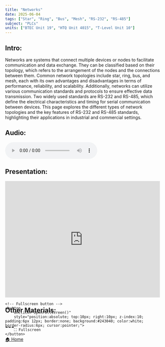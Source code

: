 ```yaml
---
title: "Networks"
date: 2025-06-04
tags: ["Star", "Ring", "Bus", "Mesh", "RS-232", "RS-485"]
subject: "PLCs"
units: ["BTEC Unit 19", "HTQ Unit 4015", "T-Level Unit 10"]
---
```


## Intro:

Networks are systems that connect multiple devices or nodes to facilitate communication and data exchange. They can be classified based on their topology, which refers to the arrangement of the nodes and the connections between them. Common network topologies include star, ring, bus, and mesh, each with its own advantages and disadvantages in terms of performance, reliability, and scalability. Additionally, networks can utilize various communication standards and protocols to ensure effective data transmission. Two widely used standards are RS-232 and RS-485, which define the electrical characteristics and timing for serial communication between devices. This page explores the different types of network topologies and the key features of RS-232 and RS-485 standards, highlighting their applications in industrial and commercial settings.

## Audio:

<audio controls>
    <source src="https://EngineeringShare.github.io/engineering-hub/audio/Network Topologies and Standards.mp3" type="audio/mpeg">
    Your browser does not support the audio element.
</audio>

## Presentation:

<div id="pdf-container" style="position: relative; width: 100%; height: 0; padding-top: 75%;">
    <iframe 
        id="pdf-frame"
        src="https://EngineeringShare.github.io/engineering-hub/presentations/Networks.pdf" 
        style="position: absolute; top: 0; left: 0; width: 100%; height: 100%; border: none;" 
        allowfullscreen
        webkitallowfullscreen
        mozallowfullscreen>
    </iframe>

    <!-- Fullscreen button -->
    <button 
        onclick="openFullscreen()" 
        style="position:absolute; top:10px; right:10px; z-index:10; padding:6px 12px; border:none; background:#243040; color:white; border-radius:6px; cursor:pointer;">
        ⛶ Fullscreen
    </button>
</div>

<script>
    function openFullscreen() {
        const elem = document.getElementById("pdf-frame");
        if (elem.requestFullscreen) {
            elem.requestFullscreen();
        } else if (elem.webkitRequestFullscreen) { // Safari
            elem.webkitRequestFullscreen();
        } else if (elem.msRequestFullscreen) { // IE11
            elem.msRequestFullscreen();
        }
    }
</script>

## Other Materials:

## ---

<a href="https://engineeringshare.github.io/engineering-hub">🏠 Home</a>
